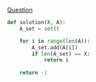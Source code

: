 [Question](https://app.codility.com/programmers/lessons/4-counting_elements/frog_river_one/)

```python
def solution(X, A):
    A_set = set()

    for i in range(len(A)):
        A_set.add(A[i])
        if len(A_set) == X:
            return i
            
    return -1
```